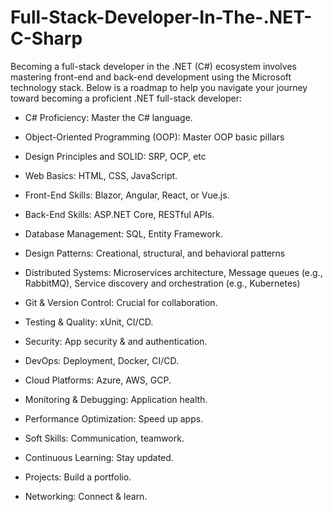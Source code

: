 # Full-Stack-Developer-In-The-.NET-C-Sharp

Becoming a full-stack developer in the .NET (C#) ecosystem involves mastering front-end and back-end development using the Microsoft technology stack. 
Below is a roadmap to help you navigate your journey toward becoming a proficient .NET full-stack developer:

- C# Proficiency: Master the C# language.

- Object-Oriented Programming (OOP): Master OOP basic pillars

- Design Principles and SOLID: SRP, OCP, etc

- Web Basics: HTML, CSS, JavaScript.

- Front-End Skills: Blazor, Angular, React, or Vue.js.

- Back-End Skills: ASP.NET Core, RESTful APIs.

- Database Management: SQL, Entity Framework.

- Design Patterns: Creational, structural, and behavioral patterns

- Distributed Systems: Microservices architecture, Message queues (e.g., RabbitMQ), Service discovery and orchestration (e.g., Kubernetes)

- Git & Version Control: Crucial for collaboration.

- Testing & Quality: xUnit, CI/CD.

- Security: App security & and authentication.

- DevOps: Deployment, Docker, CI/CD.

- Cloud Platforms: Azure, AWS, GCP.

- Monitoring & Debugging: Application health.

- Performance Optimization: Speed up apps.

- Soft Skills: Communication, teamwork.

- Continuous Learning: Stay updated.

- Projects: Build a portfolio.

- Networking: Connect & learn.